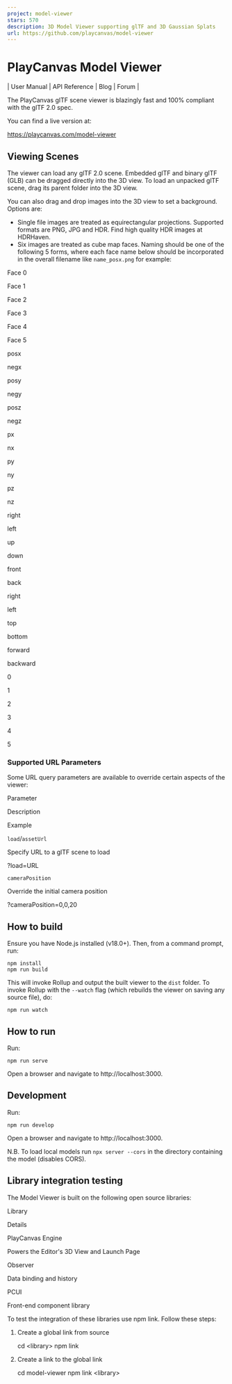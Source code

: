```yaml
---
project: model-viewer
stars: 570
description: 3D Model Viewer supporting glTF and 3D Gaussian Splats
url: https://github.com/playcanvas/model-viewer
---
```


PlayCanvas Model Viewer
=======================

| User Manual | API Reference | Blog | Forum |

The PlayCanvas glTF scene viewer is blazingly fast and 100% compliant with the glTF 2.0 spec.

You can find a live version at:

https://playcanvas.com/model-viewer

Viewing Scenes
--------------

The viewer can load any glTF 2.0 scene. Embedded glTF and binary glTF (GLB) can be dragged directly into the 3D view. To load an unpacked glTF scene, drag its parent folder into the 3D view.

You can also drag and drop images into the 3D view to set a background. Options are:

-   Single file images are treated as equirectangular projections. Supported formats are PNG, JPG and HDR. Find high quality HDR images at HDRHaven.
-   Six images are treated as cube map faces. Naming should be one of the following 5 forms, where each face name below should be incorporated in the overall filename like `name_posx.png` for example:

Face 0

Face 1

Face 2

Face 3

Face 4

Face 5

posx

negx

posy

negy

posz

negz

px

nx

py

ny

pz

nz

right

left

up

down

front

back

right

left

top

bottom

forward

backward

0

1

2

3

4

5

### Supported URL Parameters

Some URL query parameters are available to override certain aspects of the viewer:

Parameter

Description

Example

`load`/`assetUrl`

Specify URL to a glTF scene to load

?load=URL

`cameraPosition`

Override the initial camera position

?cameraPosition=0,0,20

How to build
------------

Ensure you have Node.js installed (v18.0+). Then, from a command prompt, run:

```
npm install
npm run build
```

This will invoke Rollup and output the built viewer to the `dist` folder. To invoke Rollup with the `--watch` flag (which rebuilds the viewer on saving any source file), do:

```
npm run watch
```

How to run
----------

Run:

```
npm run serve
```

Open a browser and navigate to http://localhost:3000.

Development
-----------

Run:

```
npm run develop
```

Open a browser and navigate to http://localhost:3000.

N.B. To load local models run `npx server --cors` in the directory containing the model (disables CORS).

Library integration testing
---------------------------

The Model Viewer is built on the following open source libraries:

Library

Details

PlayCanvas Engine

Powers the Editor's 3D View and Launch Page

Observer

Data binding and history

PCUI

Front-end component library

To test the integration of these libraries use npm link. Follow these steps:

1.  Create a global link from source
    
    cd <library\>
    npm link
    
2.  Create a link to the global link
    
    cd model-viewer
    npm link <library\>
